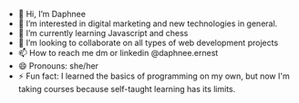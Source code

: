 - 👋 Hi, I’m Daphnee
- 👀 I’m interested in  digital marketing and new technologies in general.
- 🌱 I’m currently learning Javascript and chess
- 💞️ I’m looking to collaborate on all types of web development projects
- 📫 How to reach me dm or linkedin @daphnee.ernest
- 😄 Pronouns: she/her
- ⚡ Fun fact: I learned the basics of programming on my own, but now I'm taking courses because self-taught learning has its limits.

<!---
ErnestDaph/ErnestDaph is a ✨ special ✨ repository because its `README.md` (this file) appears on your GitHub profile.
You can click the Preview link to take a look at your changes.
--->

